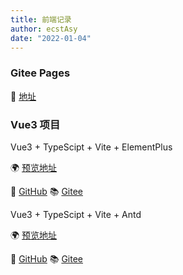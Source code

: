 ```yaml
---
title: 前端记录
author: ecstAsy
date: "2022-01-04"
---
```


### Gitee Pages

:book: [地址](https://ecst.gitee.io/library)

### Vue3 项目

Vue3 + TypeScipt + Vite + ElementPlus

:earth_africa: [预览地址](https://ecst.gitee.io/moko-vue-elementplus-admin/#/user/login)

:book: [GitHub](https://github.com/ecstAsy/moko-vue-admin-element-plus)
:books: [Gitee](https://gitee.com/ecst/moko-vue-elementplus-admin)

Vue3 + TypeScipt + Vite + Antd

:earth_africa: [预览地址](http://ecst.gitee.io/moko-vue-antd-admin/#/user/login)

:book: [GitHub](https://github.com/ecstAsy/moko-vue-antd-admin)
:books: [Gitee](https://gitee.com/ecst/moko-vue-antd-admin)
